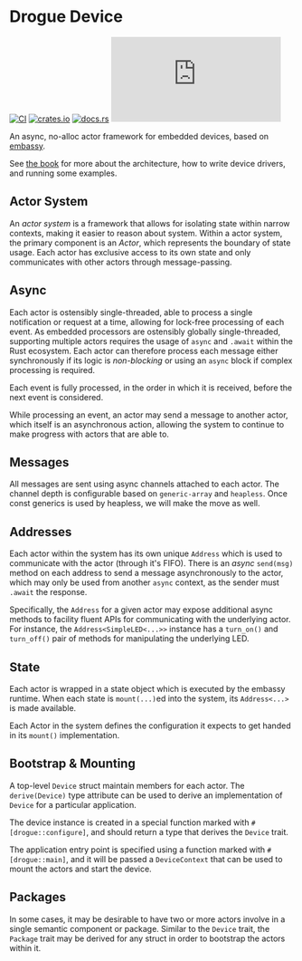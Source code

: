 # Drogue Device

[![CI](https://github.com/drogue-iot/drogue-device-ng/actions/workflows/ci.yaml/badge.svg)](https://github.com/drogue-iot/drogue-device-ng/actions/workflows/ci.yaml)
[![crates.io](https://img.shields.io/crates/v/drogue-device.svg)](https://crates.io/crates/drogue-device)
[![docs.rs](https://docs.rs/drogue-device/badge.svg)](https://docs.rs/drogue-device)
[![Matrix](https://img.shields.io/matrix/drogue-iot:matrix.org)](https://matrix.to/#/#drogue-iot:matrix.org)

An async, no-alloc actor framework for embedded devices, based on [embassy](https://github.com/embassy-rs).

See [the book](https://book.drogue.io/drogue-device/dev/index.html) for more about the architecture, how to write device drivers, and running some examples.

## Actor System

An _actor system_ is a framework that allows for isolating state within narrow contexts, making it easier to reason about system.
Within a actor system, the primary component is an _Actor_, which represents the boundary of state usage.
Each actor has exclusive access to its own state and only communicates with other actors through message-passing.

## Async

Each actor is ostensibly single-threaded, able to process a single notification or request at a time, allowing for lock-free processing of each event.
As embedded processors are ostensibly globally single-threaded, supporting multiple actors requires the usage of `async` and `.await` within the Rust ecosystem.
Each actor can therefore process each message either synchronously if its logic is _non-blocking_ or using an `async` block if complex processing is required.

Each event is fully processed, in the order in which it is received, before the next event is considered.

While processing an event, an actor may send a message to another actor, which itself is an asynchronous action, allowing the system to continue to make progress with actors that are able to.

## Messages

All messages are sent using async channels attached to each actor. The channel depth is configurable based on `generic-array` and `heapless`. Once const generics is used by heapless, we will
make the move as well.

## Addresses

Each actor within the system has its own unique `Address` which is used to communicate with the actor (through it's FIFO). 
There is an _async_ `send(msg)` method on each address to send a message asynchronously to the actor, which may only be used from another `async` context, as the sender must `.await` the response.

Specifically, the `Address` for a given actor may expose additional async methods to facility fluent APIs for communicating with the underlying actor.
For instance, the `Address<SimpleLED<...>>` instance has a `turn_on()` and `turn_off()` pair of methods for manipulating the underlying LED.

## State

Each actor is wrapped in a state object which is executed by the embassy runtime. When each state is `mount(...)`ed into the system, its `Address<...>` is made available.

Each Actor in the system defines the configuration it expects to get handed in its `mount()` implementation.

## Bootstrap & Mounting

A top-level `Device` struct maintain members for each actor. The `derive(Device)` type attribute can be used to derive an implementation of `Device` for a particular application.

The device instance is created in a special function marked with `#[drogue::configure]`, and should return a type that derives the `Device` trait.

The application entry point is specified using a function marked with `#[drogue::main]`, and it will be passed a `DeviceContext` that can be used to mount the actors and start the device.

## Packages

In some cases, it may be desirable to have two or more actors involve in a single semantic component or package. Similar to the `Device` trait, the `Package` trait may be derived for any struct in order to bootstrap the actors within it.
